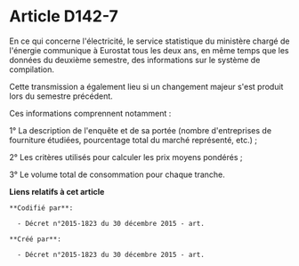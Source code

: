 # Article D142-7

En ce qui concerne l'électricité, le service statistique du ministère chargé de l'énergie communique à Eurostat tous les deux
ans, en même temps que les données du deuxième semestre, des informations sur le système de compilation.

Cette transmission a également lieu si un changement majeur s'est produit lors du semestre précédent.

Ces informations comprennent notamment :

1° La description de l'enquête et de sa portée (nombre d'entreprises de fourniture étudiées, pourcentage total du marché
représenté, etc.) ;

2° Les critères utilisés pour calculer les prix moyens pondérés ;

3° Le volume total de consommation pour chaque tranche.

**Liens relatifs à cet article**

	**Codifié par**:

	  - Décret n°2015-1823 du 30 décembre 2015 - art.

	**Créé par**:

	  - Décret n°2015-1823 du 30 décembre 2015 - art.

